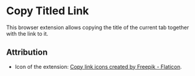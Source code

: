 # Copy Titled Link

This browser extension allows copying the title of the current tab together with the link to it.

## Attribution

- Icon of the extension: <a href="https://www.flaticon.com/free-icons/copy-link" title="copy link icons">Copy link icons created by Freepik - Flaticon</a>.